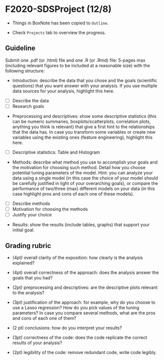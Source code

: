 # F2020-SDSProject (12/8)

* Things in BoxNote has been copied to `Outline`.

* Check `Projects` tab to overview the progress.

## Guideline

Submit one .pdf (or .html) file and one .R (or .Rmd) file: 5-pages max (including relevant figures to be included at a reasonable size) with the following structure: 

* Introduction: describe the data that you chose and the goals (scientific questions) that you want answer with your analysis. If you use multiple data sources for your analysis, highlight this here. 

- [ ] Describe the data
- [ ] Research goals

* Preprocessing and descriptives: show some descriptive statistics (this can be numeric summaries, boxplots/scatterplots, correlation plots, anything you think is relevant) that give a first hint to the relationships that the data has. In case you transform some variables or create new variables using the existing ones (feature engineering), highlight this here.

- [ ] Descriptive statistics: Table and Histogram


* Methods: describe what method you use to accomplish your goals and the motivation for choosing such method. Detail how you choose potential tuning parameters of the model. Hint: you can analyze your data using a single model (in this case the choice of your model should be carefully justified in light of your overarching goals), or compare the performance of two/three (max) different models on your data (in this case highlight pros and cons of each one of these models).

- [ ] Describe methods
- [ ] Motivation for choosing the methods
- [ ] Justify your choice

* Results: show the results (include tables, graphs) that support your initial goal.
 

## Grading rubric

* (4pt) overall clarity of the exposition: how clearly is the analysis explained?

* (4pt) overall correctness of the approach: does the analysis answer the goals that you had?

* (2pt) preprocessing and descriptives: are the descriptive plots relevant to the analysis?

* (3pt) justification of the approach: for example, why do you choose to use a Lasso regression? How do you pick values of the tuning parameters? In case you compare several methods, what are the pros and cons of each one of them?

* (2 pt) conclusions: how do you interpret your results?

* (3pt) correctness of the code: does the code replicate the correct results of your analysis?

* (2pt) legibility of the code: remove redundant code, write code legibly.
